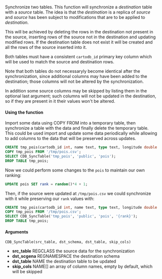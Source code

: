 Synchronize two tables. This function will synchronize a *destination* table with a *source* table.
The idea is that the *destination* is a replica of *source* and *source* has been subject to
modifications that are to be applied to *destination*.

This will be achieved by deleting the rows in the destination not present
in the source, inserting rows of the source not in the destination and updating modified rows.
If the destination table does not exist it will be created and all the rows of the source inserted into it.

Both tables must have a consistent `cartodb_id` primary key column which will be used to match
the source and destination rows.

Note that both tables do not necessaryly become identical after the synchronization, since additional columns
may have been added to the destination; those columns will not be altered by the synchronization.

In addition some source columns may be skipped by listing them in the optional last argument; such columns
will not be updated in the destination, so if they are present in it their values won't be altered.


#### Using the function

Import some data using COPY FROM into a temporary table, then synchronize a table with the data and
finally delete the temporary table. This could be used import and update some data periodically while
allowing to add columns to the data that will be preserved across updates.

```sql
CREATE tmp_pois(cartodb_id int, name text, type text, longitude double precision, latitude double precision, rank int);
COPY tmp_pois FROM '/tmp/pois.csv';
SELECT CDB_SyncTable('tmp_pois', 'public', 'pois');
DROP TABLE tmp_pois;
```

Now we could perform some changes to the `pois` to maintain our own ranking:

```sql
UPDATE pois SET rank = random()*4 + 1;
```

Then, if the source were updated at `/tmp/pois.csv` we could synchronize with it while preserving our `rank` values with:

```sql
CREATE tmp_pois(cartodb_id int, name text, type text, longitude double precision, latitude double precision, rank int);
COPY tmp_pois FROM '/tmp/pois.csv';
SELECT CDB_SyncTable('tmp_pois', 'public', 'pois', '{rank}');
DROP TABLE tmp_pois;
```

#### Arguments

```
CDB_SyncTable(src_table, dst_schema, dst_table, skip_cols)
```

* **src_table** REGCLASS the source data for the synchronization
* **dst_scgena** REGNAMESPACE the destination schema
* **dst_table** NAME the destination table to be updated
* **skip_cols** NAME[] an array of column names, empty by default, which will be skipped
